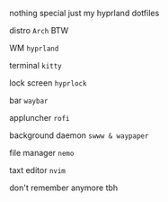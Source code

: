 nothing special just my hyprland dotfiles 

distro ```Arch``` BTW  




WM ```hyprland```





terminal ```kitty```




lock screen ```hyprlock```




bar ```waybar```




appluncher ```rofi```




background daemon ```swww & waypaper``` 



file manager ```nemo```




taxt editor ```nvim```



don't remember anymore tbh 
